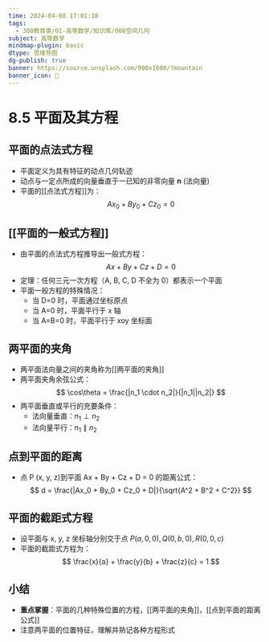 ```yaml
---
time: 2024-04-08 17:01:18
tags:
  - 300教育类/01-高等数学/知识库/008空间几何
subject: 高等数学
mindmap-plugin: basic
dtype: 思维导图
dg-publish: true
banner: https://source.unsplash.com/900x1600/?mountain
banner_icon: 👾
---
```


# 8.5 平面及其方程

## 平面的点法式方程
- 平面定义为具有特征的动点几何轨迹
- 动点与一定点所成的向量垂直于一已知的非零向量 **n** (法向量)
- 平面的[[点法式方程]]为：
   $$ Ax_0 + By_0 + Cz_0 = 0 $$

## [[平面的一般式方程]]
- 由平面的点法式方程推导出一般式方程：
   $$ Ax + By + Cz + D = 0 $$
- 定理：任何三元一次方程（A, B, C, D 不全为 0）都表示一个平面
- 平面一般方程的特殊情况：
    - 当 D=0 时，平面通过坐标原点
    - 当 A=0 时，平面平行于 x 轴
    - 当 A=B=0 时，平面平行于 xoy 坐标面

## 两平面的夹角
- 两平面法向量之间的夹角称为[[两平面的夹角]]
- 两平面夹角余弦公式：
   $$ \cos\theta = \frac{|n_1 \cdot n_2|}{|n_1||n_2|} $$
- 两平面垂直或平行的充要条件：
    - 法向量垂直：$n_1 \perp n_2$
    - 法向量平行：$n_1 \parallel n_2$

## 点到平面的距离
- 点 P (x, y, z)到平面 Ax + By + Cz + D = 0 的距离公式：
   $$ d = \frac{|Ax_0 + By_0 + Cz_0 + D|}{\sqrt{A^2 + B^2 + C^2}} $$

## 平面的截距式方程
- 设平面与 x, y, z 坐标轴分别交于点 $P (a, 0, 0), Q (0, b, 0), R (0, 0, c)$
- 平面的截距式方程为：
   $$ \frac{x}{a} + \frac{y}{b} + \frac{z}{c} = 1 $$

## 小结
- **重点掌握**：平面的几种特殊位置的方程，[[两平面的夹角]]，[[点到平面的距离公式]]
- 注意两平面的位置特征，理解并熟记各种方程形式
